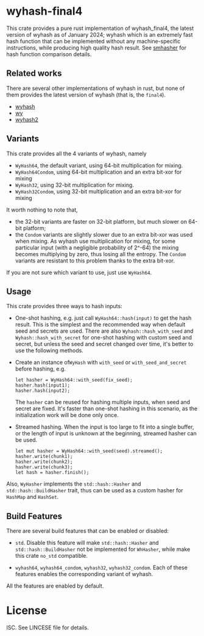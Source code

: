 wyhash-final4
=============

This crate provides a pure rust implementation of wyhash_final4, the latest
version of wyhash as of January 2024; wyhash which is an extremely fast hash 
function that can be implemented without any machine-specific instructions,
while producing high quality hash result. See [smhasher] for hash function
comparison details.

Related works
-------------
There are several other implementations of wyhash in rust, but none of them
provides the latest version of wyhash (that is, the `final4`). 
- [wyhash](https://github.com/eldruin/wyhash-rs)
- [wy](https://github.com/DoumanAsh/wyhash)
- [wyhash2](https://crates.io/crates/wyhash2) 

Variants
--------
This crate provides all the 4 variants of wyhash, namely

- `WyHash64`, the default variant, using 64-bit multiplication for mixing.
- `WyHash64Condom`, using 64-bit multiplication and an extra bit-xor for mixing
- `WyHash32`, using 32-bit multiplication for mixing.
- `WyHash32Condom`, using 32-bit multiplication and an extra bit-xor for mixing

It worth nothing to note that,
- the 32-bit variants are faster on 32-bit platform, but much slower on 64-bit platform;
- the `Condom` variants are slightly slower due to an extra bit-xor was used when mixing.
  As wyhash use multiplication for mixing, for some particular input (with a negligible 
  probability of 2^-64) the mixing becomes multiplying by zero, thus losing all the entropy.
  The `Condom` variants are resistant to this problem thanks to the extra bit-xor.
 
If you are not sure which variant to use, just use `WyHash64`.

Usage
-----
This crate provides three ways to hash inputs:

- One-shot hashing, e.g. just call `WyHash64::hash(input)` to get the hash result. This is
  the simplest and the recommended way when default seed and secrets are used.
  There are also `Wyhash::hash_with_seed` and `Wyhash::hash_with_secret` for one-shot hashing
  with custom seed and secret, but unless the seed and secret changed over time, it's better
  to use the following methods.

- Create an instance of`WyHash` with `with_seed` or `with_seed_and_secret` before hashing, e.g.

  ```
  let hasher = WyHash64::with_seed(fix_seed);
  hasher.hash(input1);
  hasher.hash(input2);
  ```
  
  The `hasher` can be reused for hashing multiple inputs, when seed and secret are fixed. It's
  faster than one-shot hashing in this scenario, as the initialization work will be done only
  once.

- Streamed hashing. When the input is too large to fit into a single buffer, or the length of 
  input is unknown at the beginning, streamed hasher can be used.
  
  ```
  let mut hasher = WyHash64::with_seed(seed).streamed();
  hasher.write(chunk1);
  hasher.write(chunk2);
  hasher.write(chunk3);
  let hash = hasher.finish();
  ```
  
Also, `WyHasher` implements the `std::hash::Hasher` and `std::hash::BuildHasher` trait, thus can be 
used as a custom hasher for `HashMap` and `HashSet`.

Build Features
-------------

There are several build features that can be enabled or disabled:

- `std`. Disable this feature will make `std::hash::Hasher` and `std::hash::BuildHasher` 
  not be implemented for `WhHasher`, while make this crate `no_std` compatible.

- `wyhash64`, `wyhash64_condom`, `wyhash32`, `wyhash32_condom`. Each of these features enables 
  the corresponding variant of wyhash.

All the features are enabled by default.

[smhasher]: https://github.com/rurban/smhasher

License
=======

ISC. See LINCESE file for details.